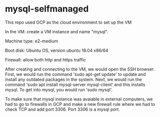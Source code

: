 # mysql-selfmanaged

This repo used GCP as the cloud environment to set up the VM

In the VM: create a VM instance and name "mysql". 

Machine type: e2-medium

Boot disk: Ubuntu OS, version ubuntu 18.04 x86/64

Firewall: allow both http and https traffic 

After creating and connecting to the VM, we would open the SSH browser. First, we would run the command 'sudo apt-get update' to update and install any outdated packages in the system. Next, we would run the command 'sudo apt install mysql-server mysql-client' and this installs mysql. To get into mysql, you would run 'sudo mysql'. 

To make sure that mysql instance was avaiable in external computers, we had to go to firewalls in GCP and make a new firewall rule where we had to check TCP and add port 3306. Port 3306 is a mysql port. 

